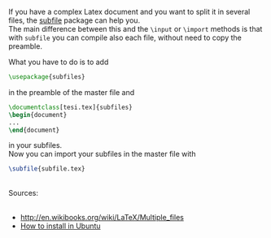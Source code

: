 <!-- 
.. link: 
.. description: 
.. tags: Latex, imported
.. date: 2011-05-13
.. title: Subfile package for latex
.. slug: subfile-package-for-latex
-->

If you have a complex Latex document and you want to split it in several files, the [subfile](http://ctan.org/tex-archive/macros/latex/contrib/subfiles) package can help you.    
The main difference between this and the `\input` or `\import` methods is that with `subfile` you can compile also each file, without need to copy the preamble.    

<!-- TEASER_END -->

What you have to do is to add

````latex
\usepackage{subfiles}
````
in the preamble of the master file and

````latex
\documentclass[tesi.tex]{subfiles}
\begin{document}
...
\end{document}
````
in your subfiles.    
Now you can import your subfiles in the master file with

````latex
\subfile{subfile.tex}
````
<br />    
Sources:<br />
<ul><br />
<li><a href="http://en.wikibooks.org/wiki/LaTeX/Multiple_files">http://en.wikibooks.org/wiki/LaTeX/Multiple_files</a></li>
<li><a href="https://help.ubuntu.com/community/LaTeX">How to install in Ubuntu</a></li>
</ul>
